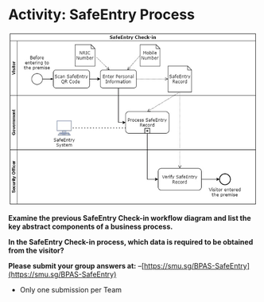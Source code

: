 # Activity: SafeEntry Process

![Untitled](Activity%20S%20da9d6/Untitled.png)

**Examine the previous SafeEntry Check-in workflow diagram and list the key abstract components of a business process.**

**In the SafeEntry Check-in process, which data is required to be obtained from the visitor?**

**Please submit your group answers at:** –[https://smu.sg/BPAS-SafeEntry](https://smu.sg/BPAS-SafeEntry)

- Only one submission per Team